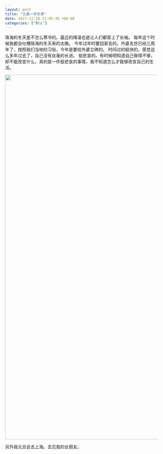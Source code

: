 ```yaml
---
layout: post
title: "又是一年冬季"
date: 2017-12-10 21:05:38 +08:00
categories: ["默认"]
---
```


<p>珠海的冬天是不怎么寒冷的。最近的降温也是让人们都穿上了长袖。
每年这个时候我都会吐槽珠海的冬天来的太晚。
今年过年时要回家去的。外婆去世已经三周年了，按照我们当地的习俗，今年是要给外婆立碑的。
时间过的挺快的，感觉这么多年过去了，自己没有丝毫的长进。
挺悲哀的。有时候明知道自己做得不够，却不能改变什么，真的是一件挺悲哀的事情，我不知道怎么才能够改变自己的生活。</p>
<img src="https://www.wen.st/usr/uploads/2017/12/1510989354265.jpeg" alt="" width="750" height="1204" class="alignnone size-full wp-image-714" />
<p>另外我元旦会去上海。去见我的女朋友。</p>